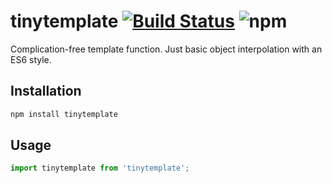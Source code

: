# tinytemplate [![Build Status](https://travis-ci.org/firstandthird/tinytemplate.svg?branch=master)](https://travis-ci.org/firstandthird/tinytemplate) ![npm](https://img.shields.io/npm/v/tinytemplate.svg)

Complication-free template function. Just basic object interpolation with an ES6 style.

## Installation

```sh
npm install tinytemplate
```

## Usage

```js
import tinytemplate from 'tinytemplate';
```
